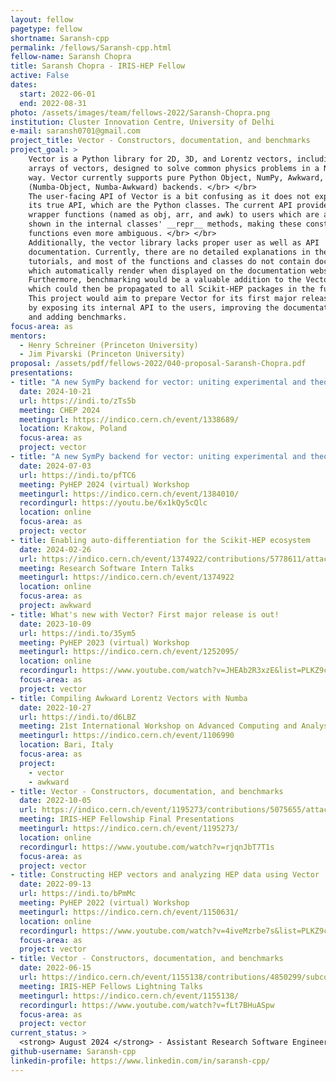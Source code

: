 ```yaml
---
layout: fellow
pagetype: fellow
shortname: Saransh-cpp
permalink: /fellows/Saransh-cpp.html
fellow-name: Saransh Chopra
title: Saransh Chopra - IRIS-HEP Fellow
active: False
dates:
  start: 2022-06-01
  end: 2022-08-31
photo: /assets/images/team/fellows-2022/Saransh-Chopra.png
institution: Cluster Innovation Centre, University of Delhi
e-mail: saransh0701@gmail.com
project_title: Vector - Constructors, documentation, and benchmarks
project_goal: >
    Vector is a Python library for 2D, 3D, and Lorentz vectors, including
    arrays of vectors, designed to solve common physics problems in a NumPy-like
    way. Vector currently supports pure Python Object, NumPy, Awkward, and Numba-based
    (Numba-Object, Numba-Awkward) backends. </br> </br>
    The user-facing API of Vector is a bit confusing as it does not expose
    its true API, which are the Python classes. The current API provides
    wrapper functions (named as obj, arr, and awk) to users which are also
    shown in the internal classes' __repr__ methods, making these constructor
    functions even more ambiguous. </br> </br>
    Additionally, the vector library lacks proper user as well as API
    documentation. Currently, there are no detailed explanations in the existing
    tutorials, and most of the functions and classes do not contain docstrings,
    which automatically render when displayed on the documentation website.
    Furthermore, benchmarking would be a valuable addition to the Vector project,
    which could then be propagated to all Scikit-HEP packages in the future. </br> </br>
    This project would aim to prepare Vector for its first major release
    by exposing its internal API to the users, improving the documentation,
    and adding benchmarks.
focus-area: as
mentors:
  - Henry Schreiner (Princeton University)
  - Jim Pivarski (Princeton University)
proposal: /assets/pdf/fellows-2022/040-proposal-Saransh-Chopra.pdf
presentations:
- title: "A new SymPy backend for vector: uniting experimental and theoretical physicists"
  date: 2024-10-21
  url: https://indi.to/zTs5b
  meeting: CHEP 2024
  meetingurl: https://indico.cern.ch/event/1338689/
  location: Krakow, Poland
  focus-area: as
  project: vector
- title: "A new SymPy backend for vector: uniting experimental and theoretical physicists"
  date: 2024-07-03
  url: https://indi.to/pfTC6
  meeting: PyHEP 2024 (virtual) Workshop
  meetingurl: https://indico.cern.ch/event/1384010/
  recordingurl: https://youtu.be/6x1kQy5cQlc
  location: online
  focus-area: as
  project: vector
- title: Enabling auto-differentiation for the Scikit-HEP ecosystem
  date: 2024-02-26
  url: https://indico.cern.ch/event/1374922/contributions/5778611/attachments/2807131/4900286/autodiff-for-scikithep.pdf
  meeting: Research Software Intern Talks
  meetingurl: https://indico.cern.ch/event/1374922
  location: online
  focus-area: as
  project: awkward
- title: What's new with Vector? First major release is out!
  date: 2023-10-09
  url: https://indi.to/35ym5
  meeting: PyHEP 2023 (virtual) Workshop
  meetingurl: https://indico.cern.ch/event/1252095/
  location: online
  recordingurl: https://www.youtube.com/watch?v=JHEAb2R3xzE&list=PLKZ9c4ONm-VlAorAG8kR09ZqhMfHiH2LJ&index=11
  focus-area: as
  project: vector
- title: Compiling Awkward Lorentz Vectors with Numba
  date: 2022-10-27
  url: https://indi.to/d6LBZ
  meeting: 21st International Workshop on Advanced Computing and Analysis Techniques in Physics Research
  meetingurl: https://indico.cern.ch/event/1106990
  location: Bari, Italy
  focus-area: as
  project:
    - vector
    - awkward
- title: Vector - Constructors, documentation, and benchmarks
  date: 2022-10-05
  url: https://indico.cern.ch/event/1195273/contributions/5075655/attachments/2522735/4338115/IRIS-HEP%20final%20presentation%20-%20Saransh%20Chopra.pdf
  meeting: IRIS-HEP Fellowship Final Presentations
  meetingurl: https://indico.cern.ch/event/1195273/
  location: online
  recordingurl: https://www.youtube.com/watch?v=rjqnJbT7T1s
  focus-area: as
  project: vector
- title: Constructing HEP vectors and analyzing HEP data using Vector
  date: 2022-09-13
  url: https://indi.to/bPmMc
  meeting: PyHEP 2022 (virtual) Workshop
  meetingurl: https://indico.cern.ch/event/1150631/
  location: online
  recordingurl: https://www.youtube.com/watch?v=4iveMzrbe7s&list=PLKZ9c4ONm-VkohKG-skzEG_gklMaSgaO7&index=14
  focus-area: as
  project: vector
- title: Vector - Constructors, documentation, and benchmarks
  date: 2022-06-15
  url: https://indico.cern.ch/event/1155138/contributions/4850299/subcontributions/385059/attachments/2463404/4223807/Saransh-Chopra.pdf
  meeting: IRIS-HEP Fellows Lightning Talks
  meetingurl: https://indico.cern.ch/event/1155138/
  recordingurl: https://www.youtube.com/watch?v=fLt7BHuASpw
  focus-area: as
  project: vector
current_status: >
  <strong> August 2024 </strong> - Assistant Research Software Engineer at Centre for Advanced Research Computing, University College London
github-username: Saransh-cpp
linkedin-profile: https://www.linkedin.com/in/saransh-cpp/
---
```

